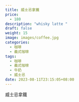 ```yaml
---
title: 威士忌拿鐵
price:
  - 180
description: "whisky latte "
draft: false
weight: 15
image: images/coffee.jpg
categories:
  - 咖啡
  - 義式咖啡
tags:
  - 咖啡
  - 義式咖啡
  - 牛奶
  - 威士忌
date: 2023-08-11T23:15:05+08:00
---
```


 威士忌拿鐵
